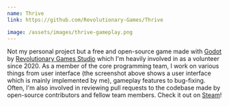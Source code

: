 ```yaml
---
name: Thrive
link: https://github.com/Revolutionary-Games/Thrive

image: /assets/images/thrive-gameplay.png
---
```


Not my personal project but a free and open-source game made with [Godot](https://godotengine.org) by [Revolutionary Games Studio](https://revolutionarygamesstudio.com) which I'm heavily involved in as a volunteer since 2020. As a member of the core programming team, I work on various things from user interface (the screenshot above shows a user interface which is mainly implemented by me), gameplay features to bug-fixing. Often, I'm also involved in reviewing pull requests to the codebase made by open-source contributors and fellow team members. Check it out on [Steam](https://store.steampowered.com/app/1779200/Thrive/)!
